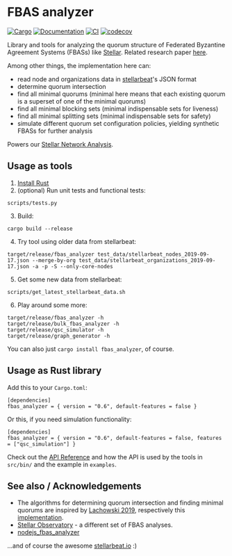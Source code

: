# FBAS analyzer

[![Cargo](https://img.shields.io/crates/v/fbas_analyzer.svg)](https://crates.io/crates/fbas_analyzer)
[![Documentation](https://docs.rs/fbas_analyzer/badge.svg)](https://docs.rs/fbas_analyzer)
[![CI](https://github.com/wiberlin/fbas_analyzer/actions/workflows/test.yml/badge.svg)](https://github.com/wiberlin/fbas_analyzer/actions/workflows/test.yml)
[![codecov](https://codecov.io/gh/wiberlin/fbas_analyzer/branch/master/graph/badge.svg?token=SADRQEH8DT)](https://codecov.io/gh/wiberlin/fbas_analyzer)

Library and tools for analyzing the quorum structure of Federated Byzantine Agreement Systems (FBASs) like [Stellar](https://www.stellar.org/).
Related research paper [here](https://arxiv.org/abs/2002.08101).

Among other things, the implementation here can:

- read node and organizations data in [stellarbeat](https://stellarbeat.io/)'s JSON format
- determine quorum intersection
- find all minimal quorums (minimal here means that each existing quorum is a superset of one of the minimal quorums)
- find all minimal blocking sets (minimal indispensable sets for liveness)
- find all minimal splitting sets (minimal indispensable sets for safety)
- simulate different quorum set configuration policies, yielding synthetic FBASs for further analysis

Powers our [Stellar Network Analysis](https://trudi.weizenbaum-institut.de/stellar_analysis/).

## Usage as tools

1. [Install Rust](https://www.rust-lang.org/learn/get-started)
2. (optional) Run unit tests and functional tests:
```
scripts/tests.py
```
3. Build:
```
cargo build --release
```
4. Try tool using older data from stellarbeat:
```
target/release/fbas_analyzer test_data/stellarbeat_nodes_2019-09-17.json --merge-by-org test_data/stellarbeat_organizations_2019-09-17.json -a -p -S --only-core-nodes
```
5. Get some new data from stellarbeat:
```
scripts/get_latest_stellarbeat_data.sh
```
6. Play around some more:
```
target/release/fbas_analyzer -h
target/release/bulk_fbas_analyzer -h
target/release/qsc_simulator -h
target/release/graph_generator -h
```

You can also just `cargo install fbas_analyzer`, of course.

## Usage as Rust library

Add this to your `Cargo.toml`:
```
[dependencies]
fbas_analyzer = { version = "0.6", default-features = false }
```
Or this, if you need simulation functionality:
```
[dependencies]
fbas_analyzer = { version = "0.6", default-features = false, features = ["qsc_simulation"] }
```

Check out the [API Reference](https://docs.rs/fbas_analyzer/)
and how the API is used by the tools in `src/bin/` and the example in `examples`.

## See also / Acknowledgements

- The algorithms for determining quorum intersection and finding minimal quorums are inspired by [Lachowski 2019](https://arxiv.org/abs/1902.06493), respectively this [implementation](https://github.com/fixxxedpoint/quorum_intersection).
- [Stellar Observatory](https://github.com/andrenarchy/stellar-observatory) - a different set of FBAS analyses.
- [nodejs_fbas_analyzer](https://github.com/stellarbeat/nodejs_fbas_analyzer/)

...and of course the awesome [stellarbeat.io](http://stellarbeat.io) :)
